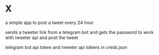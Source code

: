 # X
a simple app to post a tweet every 24 hour

sends a tweeter link from a telegram bot and gets the password to work with tweeter api and post the tweet

telegram bot api token and tweeter api tokens in creds.json
